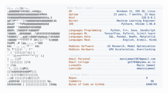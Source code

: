 <picture>
  <source srcset="https://raw.githubusercontent.com/mmazinjameel/mmazinjameel/main/dark_mode.svg?v=1751113094" media="(prefers-color-scheme: dark)">
  <img src="https://raw.githubusercontent.com/mmazinjameel/mmazinjameel/main/light_mode.svg?v=1751113094">
</picture>
